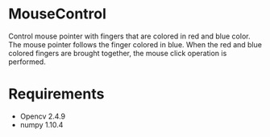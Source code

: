 # MouseControl
Control mouse pointer with fingers that are colored in red and blue color. The mouse pointer follows the finger colored in blue. When the red and blue colored fingers are brought together, the mouse click operation is performed.

# Requirements
* Opencv 2.4.9
* numpy 1.10.4
